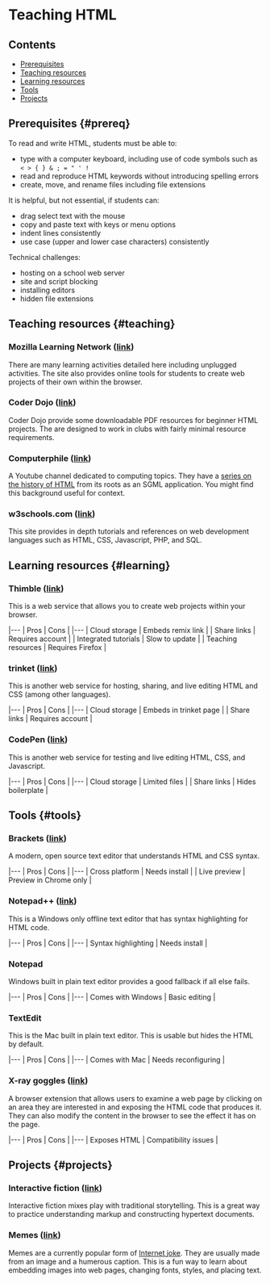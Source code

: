 # Teaching HTML

## Contents
* [Prerequisites](#prereq)
* [Teaching resources](#teaching)
* [Learning resources](#learning)
* [Tools](#tools)
* [Projects](#projects)

## Prerequisites {#prereq}

To read and write HTML, students must be able to:
* type with a computer keyboard, including use of code symbols such as `< > { } & ; = " ' !`
* read and reproduce HTML keywords without introducing spelling errors
* create, move, and rename files including file extensions

It is helpful, but not essential, if students can:
* drag select text with the mouse
* copy and paste text with keys or menu options
* indent lines consistently
* use case (upper and lower case characters) consistently

Technical challenges:
* hosting on a school web server
* site and script blocking
* installing editors
* hidden file extensions

## Teaching resources {#teaching}

### Mozilla Learning Network ([link](https://learning.mozilla.org/en-US/activities))
There are many learning activities detailed here including unplugged activities. The site also provides online tools for students to create web projects of their own within the browser.

### Coder Dojo ([link](http://kata.coderdojo.com/wiki/HTML_Path))
Coder Dojo provide some downloadable PDF resources for beginner HTML projects. The are designed to work in clubs with fairly minimal resource requirements.

### Computerphile ([link](https://www.youtube.com/user/Computerphile))
A Youtube channel dedicated to computing topics. They have a [series on the history of HTML](https://www.youtube.com/watch?v=RH0o-QjnwDg&list=PLzH6n4zXuckqTQBIEuBTyjsO-Ef7562_Z) from its roots as an SGML application. You might find this background useful for context.

### w3schools.com ([link](https://www.w3schools.com/))
This site provides in depth tutorials and references on web development languages such as HTML, CSS, Javascript, PHP, and SQL.

## Learning resources {#learning}

### Thimble ([link](https://thimble.mozilla.org/en-GB/))
This is a web service that allows you to create web projects within your browser.

|---
| Pros | Cons |
|---
| Cloud storage | Embeds remix link |
| Share links | Requires account |
| Integrated tutorials | Slow to update |
| Teaching resources | Requires Firefox |

### trinket ([link](https://trinket.io))
This is another web service for hosting, sharing, and live editing HTML and CSS (among other languages).

|---
| Pros | Cons |
|---
| Cloud storage | Embeds in trinket page |
| Share links | Requires account |

### CodePen ([link](http://codepen.io/))
This is another web service for testing and live editing HTML, CSS, and Javascript.

|---
| Pros | Cons |
|---
| Cloud storage | Limited files |
| Share links | Hides boilerplate |

## Tools {#tools}

### Brackets ([link](http://brackets.io/))
A modern, open source text editor that understands HTML and CSS syntax.

|---
| Pros | Cons |
|---
| Cross platform | Needs install |
| Live preview | Preview in Chrome only |


### Notepad++ ([link](https://notepad-plus-plus.org/))
This is a Windows only offline text editor that has syntax highlighting for HTML code.

|---
| Pros | Cons |
|---
| Syntax highlighting | Needs install |

### Notepad
Windows built in plain text editor provides a good fallback if all else fails.

|---
| Pros | Cons |
|---
| Comes with Windows | Basic editing |

### TextEdit
This is the Mac built in plain text editor. This is usable but hides the HTML by default.

|---
| Pros | Cons |
|---
| Comes with Mac | Needs reconfiguring |


### X-ray goggles ([link](https://goggles.mozilla.org/))
A browser extension that allows users to examine a web page by clicking on an area they are interested in and exposing the HTML code that produces it. They can also modify the content in the browser to see the effect it has on the page.

|---
| Pros | Cons |
|---
| Exposes HTML | Compatibility issues |

## Projects {#projects}

### Interactive fiction ([link](IF))
Interactive fiction mixes play with traditional storytelling. This is a great way to practice understanding markup and constructing hypertext documents.

### Memes ([link](https://learning.mozilla.org/en-US/activities/madewithcode-meme/))
Memes are a currently popular form of [Internet joke](https://thimbleprojects.org/paulsinnett/272396/). They are usually made from an image and a humerous caption. This is a fun way to learn about embedding images into web pages, changing fonts, styles, and placing text.
